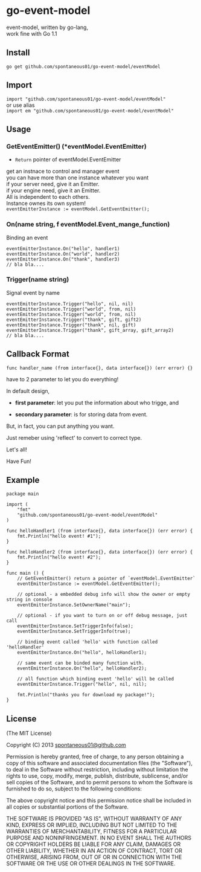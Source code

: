 go-event-model
================

event-model, written by go-lang,   
work fine with Go 1.1 

## Install

`go get github.com/spontaneous01/go-event-model/eventModel`

## Import

`import "github.com/spontaneous01/go-event-model/eventModel" `  
or use alias  
`import em "github.com/spontaneous01/go-event-model/eventModel"`  

## Usage

### GetEventEmitter() (*eventModel.EventEmitter)
* `Return` pointer of eventModel.EventEmitter
 
get an instnace to control and manager event  
you can have more than one instance whatever you want  
if your server need, give it an Emitter.  
if your engine need, give it an Emitter.  
All is independent to each others.  
Instance ownes its own system!  
`eventEmitterInstance := eventModel.GetEventEmitter();`

### On(name string, f eventModel.Event_mange_function)
Binding an event

    eventEmitterInstance.On("hello", handler1)
    eventEmitterInstance.On("world", handler2)
    eventEmitterInstance.On("thank", handler3)
    // bla bla....
    
### Trigger(name string)
Signal event by name  

    eventEmitterInstance.Trigger("hello", nil, nil)
    eventEmitterInstance.Trigger("world", from, nil)
    eventEmitterInstance.Trigger("world", from, nil)
    eventEmitterInstance.Trigger("thank", gift, gift2)
    eventEmitterInstance.Trigger("thank", nil, gift)
    eventEmitterInstance.Trigger("thank", gift_array, gift_array2)
    // bla bla....

## Callback Format

`func handler_name (from interface{}, data interface{}) (err error) {}`

have to 2 parameter to let you do everything!

In default design, 

* <b>first parameter</b>: let you put the information about who trigge, and

* <b>secondary parameter</b>:  is for storing data from event.

But, in fact, you can put anything you want.

Just remeber using 'reflect' to convert to correct type.

Let's all!

Have Fun!


## Example

    package main
    
    import (
        "fmt"
        "github.com/spontaneous01/go-event-model/eventModel"
    )
    
    func helloHandler1 (from interface{}, data interface{}) (err error) {
        fmt.Println("hello event! #1");
    }
    
    func helloHandler2 (from interface{}, data interface{}) (err error) {
        fmt.Println("hello event! #2");
    }
    
    func main () {
        // GetEventEmitter() return a pointer of `eventModel.EventEmitter`
        eventEmitterInstance := eventModel.GetEventEmitter();
        
        // optional - a embedded debug info will show the owner or empty string in console
        eventEmitterInstance.SetOwnerName("main");
        
        // optional - if you want to turn on or off debug message, just call
        eventEmitterInstance.SetTriggerInfo(false);
        eventEmitterInstance.SetTriggerInfo(true);
        
        // binding event called 'hello' with function called 'helloHandler'
        eventEmitterInstance.On("hello", helloHandler1);
        
        // same event can be binded many function with.
        eventEmitterInstance.On("hello", helloHandler2);
        
        // all function which binding event 'hello' will be called
        eventEmitterInstance.Trigger("hello", nil, nil);
        
        fmt.Println("thanks you for download my package!");
    }
    

## License

(The MIT License)

Copyright (C) 2013 spontaneous01@github.com

Permission is hereby granted, free of charge, to any person obtaining a copy of this software and associated documentation files (the "Software"), to deal in the Software without restriction, including without limitation the rights to use, copy, modify, merge, publish, distribute, sublicense, and/or sell copies of the Software, and to permit persons to whom the Software is furnished to do so, subject to the following conditions:

The above copyright notice and this permission notice shall be included in all copies or substantial portions of the Software.

THE SOFTWARE IS PROVIDED "AS IS", WITHOUT WARRANTY OF ANY KIND, EXPRESS OR IMPLIED, INCLUDING BUT NOT LIMITED TO THE WARRANTIES OF MERCHANTABILITY, FITNESS FOR A PARTICULAR PURPOSE AND NONINFRINGEMENT. IN NO EVENT SHALL THE AUTHORS OR COPYRIGHT HOLDERS BE LIABLE FOR ANY CLAIM, DAMAGES OR OTHER LIABILITY, WHETHER IN AN ACTION OF CONTRACT, TORT OR OTHERWISE, ARISING FROM, OUT OF OR IN CONNECTION WITH THE SOFTWARE OR THE USE OR OTHER DEALINGS IN THE SOFTWARE.
